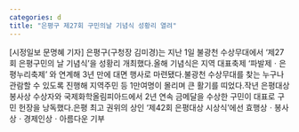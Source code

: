 ```yaml
---
categories: d
title: "은평구 제27회 구민의날 기념식 성황리 열려"
---
```

[시정일보 문명혜 기자] 은평구(구청장 김미경)는 지난 1일 불광천 수상무대에서 ‘제27회 은평구민의 날 기념식’을 성황리 개최했다.올해 기념식은 지역 대표축제 ‘파발제ㆍ은평누리축제’ 와 연계해 3년 만에 대면 행사로 마련됐다.불광천 수상무대를 찾는 누구나 관람할 수 있도록 진행해 지역주민 등 1만여명이 몰리며 큰 활기를 띠었다.작년 은평대상 봉사상 수상자와 국제화학올림피아드에서 2년 연속 금메달을 수상한 구민이 대표로 구민 헌장을 낭독했다.은평 최고 권위의 상인 ‘제42회 은평대상 시상식’에선 효행상ㆍ봉사상ㆍ경제인상ㆍ아름다운 기부